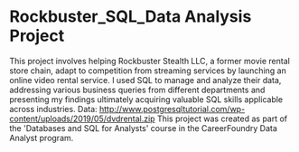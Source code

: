 # Rockbuster_SQL_Data Analysis Project
This project involves helping Rockbuster Stealth LLC, a former movie rental store chain, adapt to competition from streaming services by launching an online video rental service. I used SQL to manage and analyze their data, addressing various business queries from different departments and presenting my findings ultimately acquiring valuable SQL skills applicable across industries. Data: http://www.postgresqltutorial.com/wp-content/uploads/2019/05/dvdrental.zip
This project was created as part of the 'Databases and SQL for Analysts' course in the CareerFoundry Data Analyst program.
